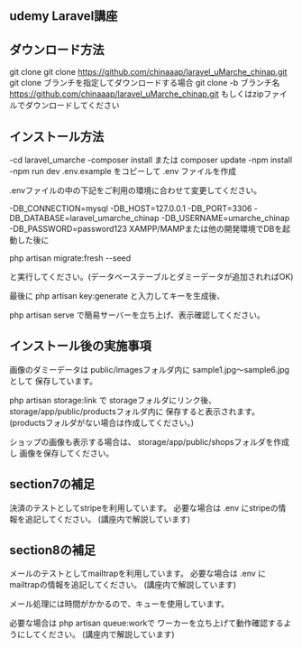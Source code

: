 ## udemy Laravel講座

## ダウンロード方法
git clone
git clone https://github.com/chinaaap/laravel_uMarche_chinap.git
git clone ブランチを指定してダウンロードする場合
git clone -b ブランチ名 https://github.com/chinaaap/laravel_uMarche_chinap.git
もしくはzipファイルでダウンロードしてください

## インストール方法
-cd laravel_umarche
-composer install または composer update
-npm install
-npm run dev
.env.example をコピーして .env ファイルを作成

.envファイルの中の下記をご利用の環境に合わせて変更してください。

-DB_CONNECTION=mysql
-DB_HOST=127.0.0.1
-DB_PORT=3306
-DB_DATABASE=laravel_umarche_chinap
-DB_USERNAME=umarche_chinap
-DB_PASSWORD=password123
XAMPP/MAMPまたは他の開発環境でDBを起動した後に

php artisan migrate:fresh --seed

と実行してください。(データベーステーブルとダミーデータが追加されればOK)

最後に php artisan key:generate と入力してキーを生成後、

php artisan serve で簡易サーバーを立ち上げ、表示確認してください。

## インストール後の実施事項

画像のダミーデータは
public/imagesフォルダ内に
sample1.jpg～sample6.jpg として
保存しています。

php artisan storage:link で
storageフォルダにリンク後、
storage/app/public/productsフォルダ内に
保存すると表示されます。
(productsフォルダがない場合は作成してください。)

ショップの画像も表示する場合は、
storage/app/public/shopsフォルダを作成し
画像を保存してください。

## section7の補足
決済のテストとしてstripeを利用しています。
必要な場合は .env にstripeの情報を追記してください。
(講座内で解説しています)

## section8の補足
メールのテストとしてmailtrapを利用しています。
必要な場合は .env にmailtrapの情報を追記してください。
(講座内で解説しています)

メール処理には時間がかかるので、キューを使用しています。

必要な場合は php artisan queue:workで
ワーカーを立ち上げて動作確認するようにしてください。
(講座内で解説しています)